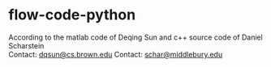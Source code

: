 # flow-code-python

According to the matlab code of Deqing Sun and c++ source code of Daniel Scharstein  
Contact: dqsun@cs.brown.edu
Contact: schar@middlebury.edu

